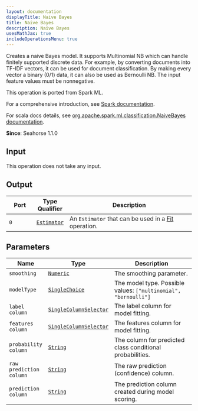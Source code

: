 ```yaml
---
layout: documentation
displayTitle: Naive Bayes
title: Naive Bayes
description: Naive Bayes
usesMathJax: true
includeOperationsMenu: true
---
```

Creates a naive Bayes model.
It supports Multinomial NB which can handle finitely supported discrete data.
For example, by converting documents into TF-IDF vectors,
it can be used for document classification.
By making every vector a binary (0/1) data, it can also be used as Bernoulli NB.
The input feature values must be nonnegative.

This operation is ported from Spark ML.


For a comprehensive introduction, see
<a target="_blank" href="https://spark.apache.org/docs/1.6.1/mllib-naive-bayes.html">Spark documentation</a>.


For scala docs details, see
<a target="_blank" href="https://spark.apache.org/docs/1.6.1/api/scala/index.html#org.apache.spark.ml.classification.NaiveBayes">org.apache.spark.ml.classification.NaiveBayes documentation</a>.

**Since**: Seahorse 1.1.0

## Input

This operation does not take any input.

## Output


<table>
<thead>
<tr>
<th style="width:15%">Port</th>
<th style="width:15%">Type Qualifier</th>
<th style="width:70%">Description</th>
</tr>
</thead>
<tbody>
    <tr><td><code>0</code></td><td><code><a href="../classes/estimator.html">Estimator</a></code></td><td>An <code>Estimator</code> that can be used in a <a href="fit.html">Fit</a> operation.</td></tr>
</tbody>
</table>


## Parameters


<table class="table">
<thead>
<tr>
<th style="width:15%">Name</th>
<th style="width:15%">Type</th>
<th style="width:70%">Description</th>
</tr>
</thead>
<tbody>

<tr>
<td><code>smoothing</code></td>
<td><code><a href="../parameter_types.html#numeric">Numeric</a></code></td>
<td>The smoothing parameter.</td>
</tr>

<tr>
<td><code>modelType</code></td>
<td><code><a href="../parameter_types.html#single-choice">SingleChoice</a></code></td>
<td>The model type. Possible values: <code>["multinomial", "bernoulli"]</code></td>
</tr>

<tr>
<td><code>label column</code></td>
<td><code><a href="../parameter_types.html#single-column-selector">SingleColumnSelector</a></code></td>
<td>The label column for model fitting.</td>
</tr>

<tr>
<td><code>features column</code></td>
<td><code><a href="../parameter_types.html#single-column-selector">SingleColumnSelector</a></code></td>
<td>The features column for model fitting.</td>
</tr>

<tr>
<td><code>probability column</code></td>
<td><code><a href="../parameter_types.html#string">String</a></code></td>
<td>The column for predicted class conditional probabilities.</td>
</tr>

<tr>
<td><code>raw prediction column</code></td>
<td><code><a href="../parameter_types.html#string">String</a></code></td>
<td>The raw prediction (confidence) column.</td>
</tr>

<tr>
<td><code>prediction column</code></td>
<td><code><a href="../parameter_types.html#string">String</a></code></td>
<td>The prediction column created during model scoring.</td>
</tr>

</tbody>
</table>

